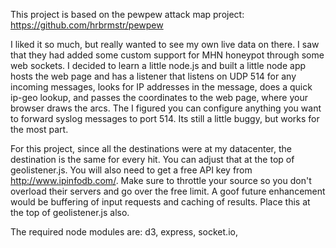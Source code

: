 
This project is based on the pewpew attack map project: https://github.com/hrbrmstr/pewpew

I liked it so much, but really wanted to see my own live data on there. I saw that they had added some custom support for MHN honeypot through some web sockets.  I decided to learn a little node.js and built a little node app hosts the web page and has a listener that listens on UDP 514 for any incoming messages, looks for IP addresses in the message, does a quick ip-geo lookup, and passes the coordinates to the web page, where your browser draws the arcs. The I figured you can configure anything you want to forward syslog messages to port 514.  Its still a little buggy, but works for the most part.

For this project, since all the destinations were at my datacenter, the destination is the same for every hit. You can adjust that at the top of geolistener.js.
You will also need to get a free API key from http://www.ipinfodb.com/. Make sure to throttle your source so you don't overload their servers and go over the free limit.  A goof future enhancement would be buffering of input requests and caching of results. Place this at the top of geolistener.js also.

The required node modules are:
d3, 
express, 
socket.io, 
